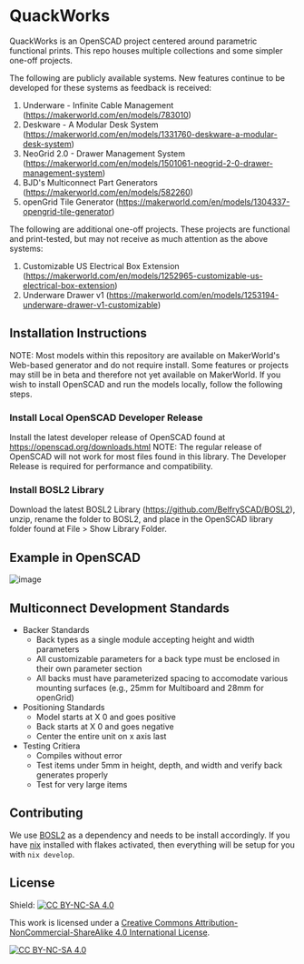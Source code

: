 # QuackWorks

QuackWorks is an OpenSCAD project centered around parametric functional prints. This repo houses multiple collections and some simpler one-off projects.

The following are publicly available systems. New features continue to be developed for these systems as feedback is received: 
1. Underware - Infinite Cable Management (https://makerworld.com/en/models/783010)
2. Deskware - A Modular Desk System (https://makerworld.com/en/models/1331760-deskware-a-modular-desk-system)
3. NeoGrid 2.0 - Drawer Management System (https://makerworld.com/en/models/1501061-neogrid-2-0-drawer-management-system)
4. BJD's Multiconnect Part Generators (https://makerworld.com/en/models/582260)
5. openGrid Tile Generator (https://makerworld.com/en/models/1304337-opengrid-tile-generator)

The following are additional one-off projects. These projects are functional and print-tested, but may not receive as much attention as the above systems: 
1. Customizable US Electrical Box Extension (https://makerworld.com/en/models/1252965-customizable-us-electrical-box-extension)
2. Underware Drawer v1 (https://makerworld.com/en/models/1253194-underware-drawer-v1-customizable)

## Installation Instructions
NOTE: Most models within this repository are available on MakerWorld's Web-based generator and do not require install. Some features or projects may still be in beta and therefore not yet available on MakerWorld. If you wish to install OpenSCAD and run the models locally, follow the following steps. 

### Install Local OpenSCAD Developer Release
Install the latest developer release of OpenSCAD found at https://openscad.org/downloads.html
NOTE: The regular release of OpenSCAD will not work for most files found in this library. The Developer Release is required for performance and compatibility.

### Install BOSL2 Library
Download the latest BOSL2 Library (https://github.com/BelfrySCAD/BOSL2), unzip, rename the folder to BOSL2, and place in the OpenSCAD library folder found at File > Show Library Folder.

## Example in OpenSCAD

![image](https://github.com/user-attachments/assets/1fb201eb-66d4-4f9b-b52b-4cf9fbe7a652)

## Multiconnect Development Standards

- Backer Standards
    - Back types as a single module accepting height and width parameters
    - All customizable parameters for a back type must be enclosed in their own parameter section
    - All backs must have parameterized spacing to accomodate various mounting surfaces (e.g., 25mm for Multiboard and 28mm for openGrid)
- Positioning Standards
    - Model starts at X 0 and goes positive
    - Back starts at X 0 and goes negative
    - Center the entire unit on x axis last
- Testing Critiera
    - Compiles without error
    - Test items under 5mm in height, depth, and width and verify back generates properly
    - Test for very large items

## Contributing

We use [BOSL2](https://github.com/BelfrySCAD/BOSL2) as a dependency and needs to be install accordingly.
If you have [nix](https://nixos.org/) installed with flakes activated, then everything will be setup for you with `nix develop`.

## License

Shield: [![CC BY-NC-SA 4.0][cc-by-nc-sa-shield]][cc-by-nc-sa]

This work is licensed under a
[Creative Commons Attribution-NonCommercial-ShareAlike 4.0 International License][cc-by-nc-sa].

[![CC BY-NC-SA 4.0][cc-by-nc-sa-image]][cc-by-nc-sa]

[cc-by-nc-sa]: http://creativecommons.org/licenses/by-nc-sa/4.0/
[cc-by-nc-sa-image]: https://licensebuttons.net/l/by-nc-sa/4.0/88x31.png
[cc-by-nc-sa-shield]: https://img.shields.io/badge/License-CC%20BY--NC--SA%204.0-lightgrey.svg
